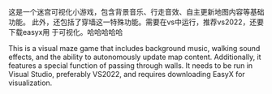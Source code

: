 这是一个迷宫可视化小游戏，包含背景音乐、行走音效、自主更新地图内容等基础功能。
此外，还包括了穿墙这一特殊功能。需要在vs中运行，推荐vs2022，还要下载easyx用
于可视化。哈哈哈哈哈

This is a visual maze game that includes background music, walking 
sound effects, and the ability to autonomously update map content.
Additionally, it features a special function of passing through walls.
It needs to be run in Visual Studio, preferably VS2022, and requires
downloading EasyX for visualization.
